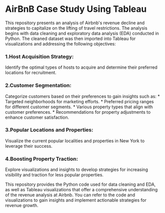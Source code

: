 # AirBnB Case Study Using Tableau

This repository presents an analysis of Airbnb's revenue decline and strategies to capitalize on the lifting of travel restrictions. The analysis begins with data cleaning and exploratory data analysis (EDA) conducted in Python. The cleaned dataset was then imported into Tableau for visualizations and addressing the following objectives:

###    1.Host Acquisition Strategy: 
Identify the optimal types of hosts to acquire and determine their preferred locations for recruitment.

###    2.Customer Segmentation: 
Categorize customers based on their preferences to gain insights such as:
       * Targeted neighborhoods for marketing efforts.
       * Preferred pricing ranges for different customer segments.
       * Various property types that align with customer preferences.
       * Recommendations for property adjustments to enhance customer satisfaction.

###    3.Popular Locations and Properties: 
Visualize the current popular localities and properties in New York to leverage their success.

###    4.Boosting Property Traction: 
Explore visualizations and insights to develop strategies for increasing visibility and traction for less popular properties.

This repository provides the Python code used for data cleaning and EDA, as well as Tableau visualizations that offer a comprehensive understanding of the revenue analysis at Airbnb. You can refer to the code and visualizations to gain insights and implement actionable strategies for revenue growth.
